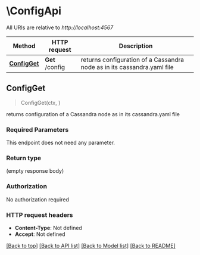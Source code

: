 # \ConfigApi

All URIs are relative to *http://localhost:4567*

Method | HTTP request | Description
------------- | ------------- | -------------
[**ConfigGet**](ConfigApi.md#ConfigGet) | **Get** /config | returns configuration of a Cassandra node as in its cassandra.yaml file



## ConfigGet

> ConfigGet(ctx, )

returns configuration of a Cassandra node as in its cassandra.yaml file

### Required Parameters

This endpoint does not need any parameter.

### Return type

 (empty response body)

### Authorization

No authorization required

### HTTP request headers

- **Content-Type**: Not defined
- **Accept**: Not defined

[[Back to top]](#) [[Back to API list]](../README.md#documentation-for-api-endpoints)
[[Back to Model list]](../README.md#documentation-for-models)
[[Back to README]](../README.md)

